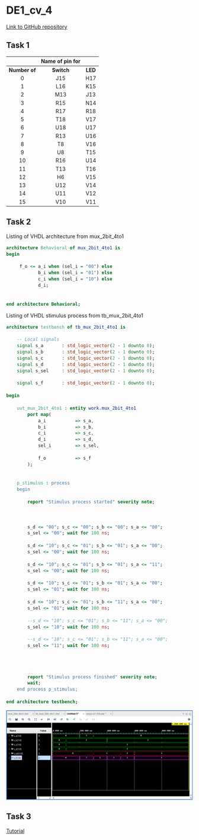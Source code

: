 # DE1_cv_4

[Link to GitHub repository](https://github.com/PedroM42/Digital-electronics-1/tree/main/Labs/03_vivado)

## Task 1

| | **Name of pin for** | |
| :-: | :-: | :-: |
| **Number of** | **Switch** |  **LED**  |
| 0 | J15 | H17 |
| 1 | L16 | K15 |
| 2 | M13 | J13 |
| 3 | R15 | N14 |
| 4 | R17 | R18 |
| 5 | T18 | V17 |
| 6 | U18 | U17 |
| 7 | R13 | U16 |
| 8 | T8 | V16 |
| 9 | U8 | T15 |
| 10 | R16 | U14 |
| 11 | T13 | T16 |
| 12 | H6 | V15 |
| 13 | U12 | V14 |
| 14 | U11 | V12 |
| 15 | V10 | V11 |



## Task 2 

Listing of VHDL architecture from mux_2bit_4to1

```vhdl
architecture Behavioral of mux_2bit_4to1 is
begin
    
     f_o <= a_i when (sel_i = "00") else
            b_i when (sel_i = "01") else
            c_i when (sel_i = "10") else
            d_i;
            
            
end architecture Behavioral;
```

Listing of VHDL stimulus process from tb_mux_2bit_4to1

```vhdl
architecture testbench of tb_mux_2bit_4to1 is

    -- Local signals
    signal s_a       : std_logic_vector(2 - 1 downto 0);
    signal s_b       : std_logic_vector(2 - 1 downto 0);
    signal s_c       : std_logic_vector(2 - 1 downto 0);
    signal s_d       : std_logic_vector(2 - 1 downto 0);
    signal s_sel     : std_logic_vector(2 - 1 downto 0);
    
    signal s_f       : std_logic_vector(2 - 1 downto 0);

begin
    
    uut_mux_2bit_4to1 : entity work.mux_2bit_4to1
        port map(
            a_i           => s_a,
            b_i           => s_b,
            c_i           => s_c,
            d_i           => s_d,
            sel_i         => s_sel,
            
            f_o           => s_f
        );

    
    p_stimulus : process
    begin
        
        report "Stimulus process started" severity note;


        
        s_d <= "00"; s_c <= "00"; s_b <= "00"; s_a <= "00"; 
        s_sel <= "00"; wait for 100 ns;
        
        s_d <= "10"; s_c <= "01"; s_b <= "01"; s_a <= "00";  
        s_sel <= "00"; wait for 100 ns;
        
        s_d <= "10"; s_c <= "01"; s_b <= "01"; s_a <= "11";  
        s_sel <= "00"; wait for 100 ns;
        
        s_d <= "10"; s_c <= "01"; s_b <= "01"; s_a <= "00";  
        s_sel <= "01"; wait for 100 ns;
        
        s_d <= "10"; s_c <= "01"; s_b <= "11"; s_a <= "00";  
        s_sel <= "01"; wait for 100 ns;
        
        --s_d <= "10"; s_c <= "01"; s_b <= "11"; s_a <= "00";  
        s_sel <= "10"; wait for 100 ns;
        
        --s_d <= "10"; s_c <= "01"; s_b <= "11"; s_a <= "00";  
        s_sel <= "11"; wait for 100 ns;
        
        
        
        
        report "Stimulus process finished" severity note;
        wait;
    end process p_stimulus;

end architecture testbench;
```
![obrazek1](images/simwave.png)

## Task 3 

[Tutorial](Tutorial/vivado_tutorial.pdf)

